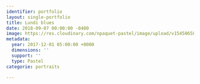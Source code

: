 ```yaml
---
identifier: portfolio
layout: single-portfolio
title: Lundi blues
date: 2018-09-07 00:00:00 -0400
image: https://res.cloudinary.com/npaquet-pastel/image/upload/v1545065873/Image-1-1.jpg
metadata:
  year: 2017-12-01 05:00:00 +0000
  dimensions: ''
  support: ''
  type: Pastel
categorie: portraits

---
```

